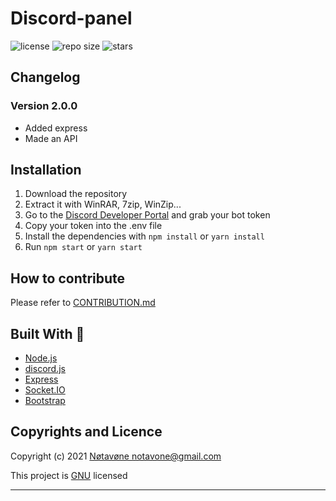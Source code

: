 # Discord-panel

![license](https://img.shields.io/github/license/notavone/discord-panel.svg?style=for-the-badge)
![repo size](https://img.shields.io/github/repo-size/notavone/discord-panel.svg?style=for-the-badge)
![stars](https://img.shields.io/github/stars/notavone/discord-panel?style=for-the-badge)

## Changelog

### Version 2.0.0

* Added express
* Made an API

## Installation

1. Download the repository
2. Extract it with WinRAR, 7zip, WinZip...
3. Go to the [Discord Developer Portal](https://discord.com/developers/applications) and grab your bot token
4. Copy your token into the .env file
5. Install the dependencies with `npm install` or `yarn install`
6. Run `npm start` or `yarn start`

## How to contribute

Please refer to [CONTRIBUTION.md](CONTRIBUTION.md)

## Built With 🔧

* [Node.js](https://nodejs.org/en/)
* [discord.js](https://discord.js.org/)
* [Express](https://expressjs.com/fr/)
* [Socket.IO](https://socket.io/)
* [Bootstrap](https://getbootstrap.com/)

## Copyrights and Licence

Copyright (c) 2021 [Nøtavøne <notavone@gmail.com>](https://github.com/notavone)

This project is [GNU](https://github.com/Notavone/discord-panel/blob/master/.github/LICENSE) licensed

***
